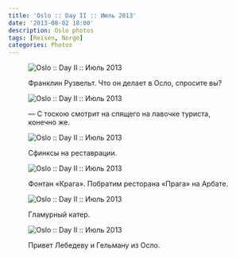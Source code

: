 ```yaml
---
title: 'Oslo :: Day II :: Июль 2013'
date: '2013-08-02 18:00'
description: Oslo photos
tags: [Reisen, Norge]
categories: Photos
---
```

<figure>
	<img src="{{urls.media}}/1375476638259-600.jpeg" alt="Oslo :: Day II :: Июль 2013" />
	<figcaption><p>Франклин Рузвельт. Что он делает в Осло, спросите вы?</p></figcaption>
</figure>

<figure>
	<img src="{{urls.media}}/1375476643844-600.jpeg" alt="Oslo :: Day II :: Июль 2013" />
	<figcaption><p>— С тоскою смотрит на спящего на лавочке туриста, конечно же.</p></figcaption>
</figure>

<figure>
	<img src="{{urls.media}}/1375476640333-600.jpeg" alt="Oslo :: Day II :: Июль 2013" />
	<figcaption><p>Сфинксы на реставрации.</p></figcaption>
</figure>

<figure>
	<img src="{{urls.media}}/1375476641799-600.jpeg" alt="Oslo :: Day II :: Июль 2013" />
	<figcaption><p>Фонтан «Крага». Побратим ресторана «Прага» на Арбате.</p></figcaption>
</figure>

<figure>
	<img src="{{urls.media}}/1375476647233-600.jpeg" alt="Oslo :: Day II :: Июль 2013" />
	<figcaption><p>Гламурный катер.</p></figcaption>
</figure>

<figure>
	<img src="{{urls.media}}/1375476651573-600.jpeg" alt="Oslo :: Day II :: Июль 2013" />
	<figcaption><p>Привет Лебедеву и Гельману из Осло.</p></figcaption>
</figure>
